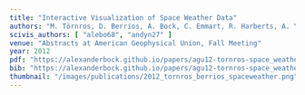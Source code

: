 ```yaml
---
title: "Interactive Visualization of Space Weather Data"
authors: "M. Törnros, D. Berrios, A. Bock, C. Emmart, R. Harberts, A. Ynnerman"
scivis_authors: [ "alebo68", "andyn27" ]
venue: "Abstracts at American Geophysical Union, Fall Meeting"
year: 2012
pdf: "https://alexanderbock.github.io/papers/agu12-tornros-space_weather.pdf"
bib: "https://alexanderbock.github.io/papers/agu12-tornros-space_weather.bib"
thumbnail: "/images/publications/2012_tornros_berrios_spaceweather.png"
---
```



